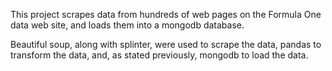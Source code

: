 This project scrapes data from hundreds of web pages on the Formula One data web site, and loads them into a mongodb database. 

Beautiful soup, along with splinter, were used to scrape the data, pandas to transform the data, and, as stated previously, mongodb to load the data.
